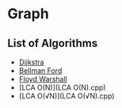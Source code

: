 # Graph

## List of Algorithms
* [Dijkstra](Dijkstra.cpp)
* [Bellman Ford](BellmanFord.cpp)
* [Floyd Warshall](FloydWarshall.cpp)
* [LCA O(N)](LCA O(N).cpp)
* [LCA O(√N)](LCA O(√N).cpp)
